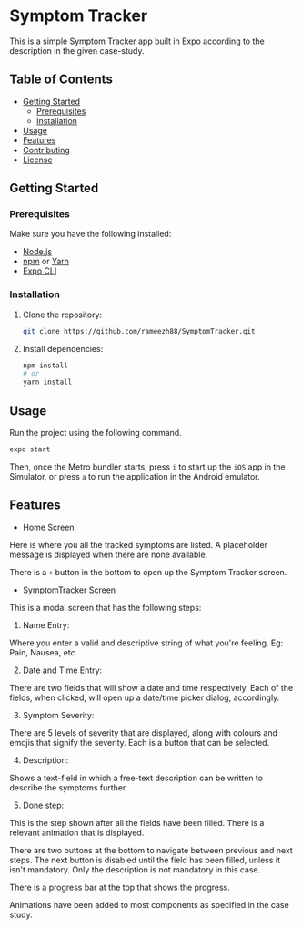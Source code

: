 # Symptom Tracker

This is a simple Symptom Tracker app built in Expo according to the description in the given case-study.

## Table of Contents

- [Getting Started](#getting-started)
  - [Prerequisites](#prerequisites)
  - [Installation](#installation)
- [Usage](#usage)
- [Features](#features)
- [Contributing](#contributing)
- [License](#license)

## Getting Started

### Prerequisites

Make sure you have the following installed:

- [Node.js](https://nodejs.org/)
- [npm](https://www.npmjs.com/) or [Yarn](https://yarnpkg.com/)
- [Expo CLI](https://docs.expo.dev/get-started/installation/)

### Installation

1. Clone the repository:

   ```bash
   git clone https://github.com/rameezh88/SymptomTracker.git
   ```

2. Install dependencies:

   ```bash
   npm install
   # or
   yarn install
   ```

## Usage

Run the project using the following command.

```bash
expo start
```

Then, once the Metro bundler starts, press `i` to start up the `iOS` app in the Simulator, or press `a` to run the application in the Android emulator.

## Features

- Home Screen

Here is where you all the tracked symptoms are listed. A placeholder message is displayed when there are none available.

There is a `+` button in the bottom to open up the Symptom Tracker screen.

- SymptomTracker Screen

This is a modal screen that has the following steps:

1. Name Entry:

Where you enter a valid and descriptive string of what you're feeling. Eg: Pain, Nausea, etc

2. Date and Time Entry:

There are two fields that will show a date and time respectively. Each of the fields, when clicked, will open up a date/time picker dialog, accordingly.

3. Symptom Severity:

There are 5 levels of severity that are displayed, along with colours and emojis that signify the severity. Each is a button that can be selected.

4. Description:

Shows a text-field in which a free-text description can be written to describe the symptoms further.

5. Done step:

This is the step shown after all the fields have been filled. There is a relevant animation that is displayed.

There are two buttons at the bottom to navigate between previous and next steps. The next button is disabled until the field has been filled, unless it isn't mandatory. Only the description is not mandatory in this case.

There is a progress bar at the top that shows the progress.

Animations have been added to most components as specified in the case study.
